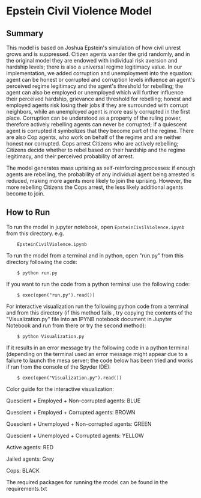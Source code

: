 # Epstein Civil Violence Model

## Summary

This model is based on Joshua Epstein's simulation of how civil unrest grows and is suppressed. Citizen agents wander the grid randomly, and in the original model they are endowed with individual risk aversion and hardship levels; there is also a universal regime legitimacy value. In our implementation, we added corruption and unemployment into the equation: agent can be honest or corrupted and corruption levels influence an agent's perceived regime legitimacy and the agent's threshold for rebelling; the agent can also be employed or unemployed which will further influence their perceived hardship, grievance and threshold for rebelling; honest and employed agents risk losing their jobs if they are surrounded with corrupt neighbors, while an unemployed agent is more easily corrupted in the first place. Corruption can be understood as a property of the ruling power, therefore actively rebelling agents can never be corrupted; if a quiescent agent is corrupted it symbolizes that they become part of the regime. There are also Cop agents, who work on behalf of the regime and are neither honest nor corrupted. Cops arrest Citizens who are actively rebelling; Citizens decide whether to rebel based on their hardship and the regime legitimacy, and their perceived probability of arrest. 

The model generates mass uprising as self-reinforcing processes: if enough agents are rebelling, the probability of any individual agent being arrested is reduced, making more agents more likely to join the uprising. However, the more rebelling Citizens the Cops arrest, the less likely additional agents become to join.

## How to Run

To run the model in jupyter notebook, open ``EpsteinCivilViolence.ipynb`` from this directory. e.g.

```
    EpsteinCivilViolence.ipynb
``` 
To run the model from a terminal and in python, open "run.py" from this directory following the code:

```
    $ python run.py    
``` 

If you want to run the code from a python terminal use the following code:

```
    $ exec(open("run.py").read())    
``` 

For interactive visualization run the following python code from a terminal and from this directory (if this method fails , try copying the contents of the "Visualization.py" file into an IPYNB notebook document in Jupyter Notebook and run from there or try the second method):

```
    $ python Visualization.py    
``` 

If it results in an error message try the following code in a python terminal (depending on the terminal used an error message might appear due to a failure to launch the mesa server; the code below has been tried and works if ran from the console of the Spyder IDE):

```
    $ exec(open("Visualization.py").read())   
``` 

Color guide for the interactive visualization:

Quescient + Employed + Non-corrupted agents: BLUE

Quescient + Employed + Corrupted agents: BROWN

Quescient + Unemployed + Non-corrupted agents: GREEN

Quescient + Unemployed + Corrupted agents: YELLOW

Active agents: RED

Jailed agents: Grey

Cops: BLACK

The required packages for running the model can be found in the requirements.txt 
